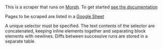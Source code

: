 This is a scraper that runs on [Morph](https://morph.io). To get started [see the documentation](https://morph.io/documentation)

Pages to be scraped are listed in a [Google Sheet](https://docs.google.com/spreadsheets/d/1C0FFS2EJYnnKNIP4hdt73sy7_9RIz70IvsYKoEt-Ebk/edit#gid=0)

A unique selector must be specified. The text contents of the selector are concatenated, keeping inline elements together and separating block elements with newlines. Diffs between successive runs are stored in a separate table. 

